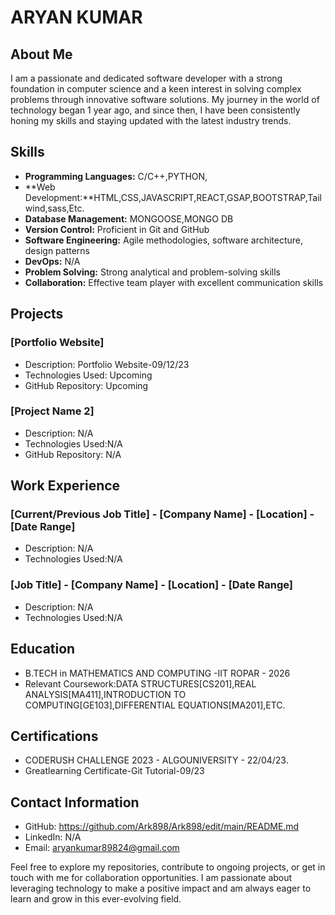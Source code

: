 # ARYAN KUMAR

## About Me
I am a passionate and dedicated software developer with a strong foundation in computer science and a keen interest in solving complex problems through innovative software solutions. My journey in the world of technology began 1 year ago, and since then, I have been consistently honing my skills and staying updated with the latest industry trends.

## Skills
- **Programming Languages:** C/C++,PYTHON,
- **Web Development:**HTML,CSS,JAVASCRIPT,REACT,GSAP,BOOTSTRAP,Tailwind,sass,Etc.
- **Database Management:** MONGOOSE,MONGO DB
- **Version Control:** Proficient in Git and GitHub
- **Software Engineering:** Agile methodologies, software architecture, design patterns
- **DevOps:** N/A
- **Problem Solving:** Strong analytical and problem-solving skills
- **Collaboration:** Effective team player with excellent communication skills

## Projects
### [Portfolio Website]
- Description: Portfolio Website-09/12/23
- Technologies Used: Upcoming
- GitHub Repository: Upcoming

### [Project Name 2]
- Description: N/A
- Technologies Used:N/A
- GitHub Repository: N/A

## Work Experience
### [Current/Previous Job Title] - [Company Name] - [Location] - [Date Range]
- Description: N/A
- Technologies Used:N/A

### [Job Title] - [Company Name] - [Location] - [Date Range]
- Description: N/A
- Technologies Used:N/A
## Education
- B.TECH in MATHEMATICS AND COMPUTING -IIT ROPAR - 2026
- Relevant Coursework:DATA STRUCTURES[CS201],REAL ANALYSIS[MA411],INTRODUCTION TO COMPUTING[GE103],DIFFERENTIAL EQUATIONS[MA201],ETC.

## Certifications
- CODERUSH CHALLENGE 2023 - ALGOUNIVERSITY - 22/04/23.
- Greatlearning Certificate-Git Tutorial-09/23

## Contact Information
- GitHub: https://github.com/Ark898/Ark898/edit/main/README.md
- LinkedIn: N/A
- Email: aryankumar89824@gmail.com

Feel free to explore my repositories, contribute to ongoing projects, or get in touch with me for collaboration opportunities. I am passionate about leveraging technology to make a positive impact and am always eager to learn and grow in this ever-evolving field.
